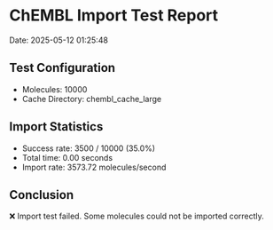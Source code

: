 # ChEMBL Import Test Report

Date: 2025-05-12 01:25:48

## Test Configuration

- Molecules: 10000
- Cache Directory: chembl_cache_large

## Import Statistics

- Success rate: 3500 / 10000 (35.0%)
- Total time: 0.00 seconds
- Import rate: 3573.72 molecules/second

## Conclusion

❌ Import test failed. Some molecules could not be imported correctly.

